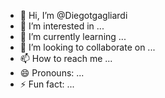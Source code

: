 - 👋 Hi, I’m @Diegotgagliardi
- 👀 I’m interested in ...
- 🌱 I’m currently learning ...
- 💞️ I’m looking to collaborate on ...
- 📫 How to reach me ...
- 😄 Pronouns: ...
- ⚡ Fun fact: ...

<!---
Diegotgagliardi/Diegotgagliardi is a ✨ special ✨ repository because its `README.md` (this file) appears on your GitHub profile.
You can click the Preview link to take a look at your changes.
--->
